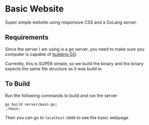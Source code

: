 # Basic Website

Super simple website using responsive CSS and a GoLang server. 

## Requirements

Since the server I am using is a go server, you need to make sure you computer is capable of [building GO](https://golang.org/doc/install).

Currently, this is SUPER simple, so we build the binary and the binary expects the same file structure as it was build in. 

## To Build

Run the following commands to build and run the server

```shell
go build server/main.go;
./main;
```

Then you can go to `localhost:8080` to see the basic webpage.

